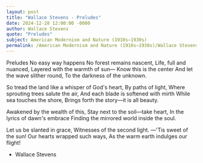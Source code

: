 ```yaml
---
layout: post
title: "Wallace Stevens - Preludes"
date: 2024-12-28 12:00:00 -0000
author: Wallace Stevens
quote: "Preludes"
subject: American Modernism and Nature (1910s–1930s)
permalink: /American Modernism and Nature (1910s–1930s)/Wallace Stevens/Wallace Stevens - Preludes
---
```


Preludes
No easy way happens
No forest remains nascent,
Life, full and nuanced,
Layered with the warmth of sun—
Know this is the center
And let the wave slither round,
To the darkness of the unknown.

So tread the land like a whisper of God's heart,
By paths of light,
Where sprouting trees salute the air,
And each blade is softened with mirth
While sea touches the shore,
Brings forth the story—it is all beauty.

Awakened by the wealth of this,
Stay next to the soil—take heart,
In the lyrics of dawn's embrace
Finding the mirrored world inside the soul.

Let us be slanted in grace,
Witnesses of the second light.
—'Tis sweet of the sun!
Our hearts wrapped such ways,
As the warm earth indulges our flight!

- Wallace Stevens
